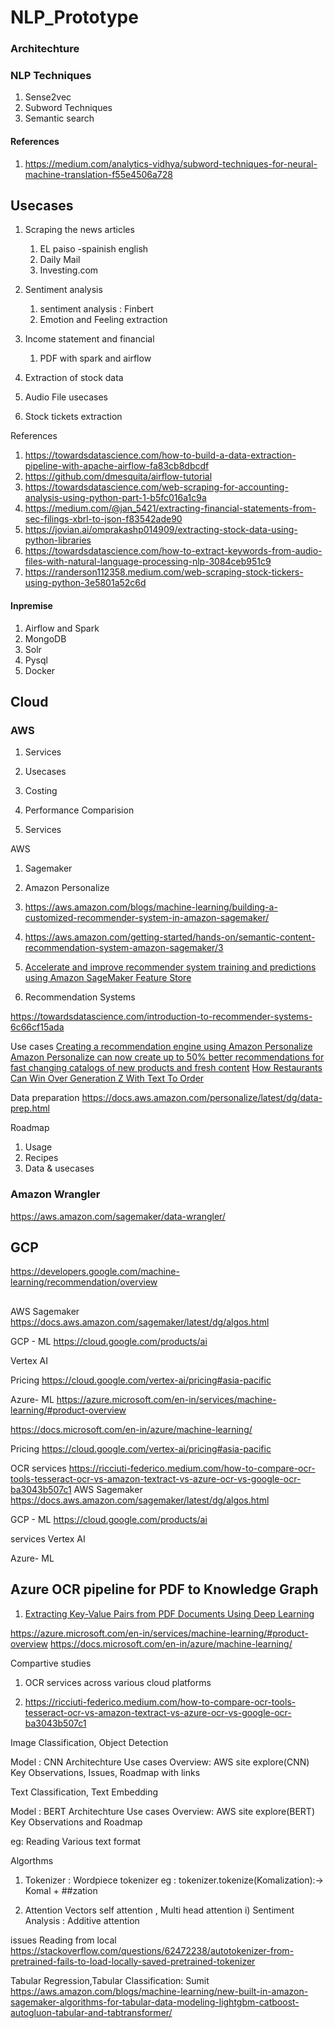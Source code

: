 # NLP_Prototype
### Architechture

### NLP Techniques
1. Sense2vec
2. Subword Techniques
3. Semantic search 

#### References
1. https://medium.com/analytics-vidhya/subword-techniques-for-neural-machine-translation-f55e4506a728

## Usecases
1. Scraping the news articles 
    1) EL paiso -spainish english
    2) Daily Mail
    3) Investing.com
 
2. Sentiment analysis
    1. sentiment analysis : Finbert  
    2. Emotion and Feeling extraction

3. Income statement and financial 
    1. PDF with spark and airflow

4. Extraction of stock data 
5. Audio File usecases
6. Stock tickets extraction

References
1. https://towardsdatascience.com/how-to-build-a-data-extraction-pipeline-with-apache-airflow-fa83cb8dbcdf
2. https://github.com/dmesquita/airflow-tutorial
3. https://towardsdatascience.com/web-scraping-for-accounting-analysis-using-python-part-1-b5fc016a1c9a
4. https://medium.com/@jan_5421/extracting-financial-statements-from-sec-filings-xbrl-to-json-f83542ade90
5. https://jovian.ai/omprakashp014909/extracting-stock-data-using-python-libraries
6. https://towardsdatascience.com/how-to-extract-keywords-from-audio-files-with-natural-language-processing-nlp-3084ceb951c9
7. https://randerson112358.medium.com/web-scraping-stock-tickers-using-python-3e5801a52c6d


#### Inpremise
1. Airflow and Spark 
2. MongoDB
3. Solr 
4. Pysql 
5. Docker 

## Cloud 

### AWS 
1. Services
2. Usecases
3. Costing 
4. Performance Comparision


1. Services

AWS 
1. Sagemaker
2. Amazon Personalize


1. https://aws.amazon.com/blogs/machine-learning/building-a-customized-recommender-system-in-amazon-sagemaker/
2. https://aws.amazon.com/getting-started/hands-on/semantic-content-recommendation-system-amazon-sagemaker/3
3. [Accelerate and improve recommender system training and predictions using Amazon SageMaker Feature Store](https://aws.amazon.com/blogs/machine-learning/accelerate-and-improve-recommender-system-training-and-predictions-using-amazon-sagemaker-feature-store/)

1. Recommendation Systems 

https://towardsdatascience.com/introduction-to-recommender-systems-6c66cf15ada


Use cases
[Creating a recommendation engine using Amazon Personalize](https://aws.amazon.com/blogs/machine-learning/creating-a-recommendation-engine-using-amazon-personalize/)
[Amazon Personalize can now create up to 50% better recommendations for fast changing catalogs of new products and fresh content](https://aws.amazon.com/blogs/machine-learning/amazon-personalize-can-now-create-up-to-50-better-recommendations-for-fast-changing-catalogs-of-new-products-and-fresh-content/)
[How Restaurants Can Win Over Generation Z With Text To Order](https://aws.amazon.com/blogs/industries/how-restaurants-can-win-over-generation-z-with-text-to-order/)

Data preparation
https://docs.aws.amazon.com/personalize/latest/dg/data-prep.html

Roadmap
1) Usage
2) Recipes
3) Data & usecases


### Amazon Wrangler 
https://aws.amazon.com/sagemaker/data-wrangler/

## GCP
https://developers.google.com/machine-learning/recommendation/overview


##
AWS
Sagemaker
https://docs.aws.amazon.com/sagemaker/latest/dg/algos.html

GCP - ML
https://cloud.google.com/products/ai

Vertex AI

Pricing
https://cloud.google.com/vertex-ai/pricing#asia-pacific


Azure- ML
https://azure.microsoft.com/en-in/services/machine-learning/#product-overview

https://docs.microsoft.com/en-in/azure/machine-learning/

Pricing
https://cloud.google.com/vertex-ai/pricing#asia-pacific


OCR services
https://ricciuti-federico.medium.com/how-to-compare-ocr-tools-tesseract-ocr-vs-amazon-textract-vs-azure-ocr-vs-google-ocr-ba3043b507c1
AWS
Sagemaker
https://docs.aws.amazon.com/sagemaker/latest/dg/algos.html
 
GCP - ML
https://cloud.google.com/products/ai

services 
Vertex AI
 
 
 
Azure- ML

## Azure OCR pipeline for PDF to Knowledge Graph 
1. [Extracting Key-Value Pairs from PDF Documents Using Deep Learning](https://medium.com/@faysal887/extracting-key-value-pairs-from-pdf-documents-using-deep-learning-fd79f4582a86)

https://azure.microsoft.com/en-in/services/machine-learning/#product-overview 
https://docs.microsoft.com/en-in/azure/machine-learning/
 
Compartive studies 

1. OCR services across various cloud platforms

1. https://ricciuti-federico.medium.com/how-to-compare-ocr-tools-tesseract-ocr-vs-amazon-textract-vs-azure-ocr-vs-google-ocr-ba3043b507c1

Image Classification, Object Detection 

Model : CNN Architechture 
Use cases Overview: AWS site explore(CNN)  
Key Observations, Issues, Roadmap with links


Text Classification, Text Embedding

Model : BERT Architechture 
Use cases Overview: AWS site explore(BERT)  
Key Observations and Roadmap 

eg: Reading Various text format 

Algorthms 
1) Tokenizer : Wordpiece tokenizer 
eg : tokenizer.tokenize(Komalization):-> Komal + ##zation

2) Attention Vectors 
self attention , Multi head attention 
  i) Sentiment Analysis : Additive attention 

  
issues 
Reading from local 
https://stackoverflow.com/questions/62472238/autotokenizer-from-pretrained-fails-to-load-locally-saved-pretrained-tokenizer

Tabular Regression,Tabular Classification: Sumit
https://aws.amazon.com/blogs/machine-learning/new-built-in-amazon-sagemaker-algorithms-for-tabular-data-modeling-lightgbm-catboost-autogluon-tabular-and-tabtransformer/


